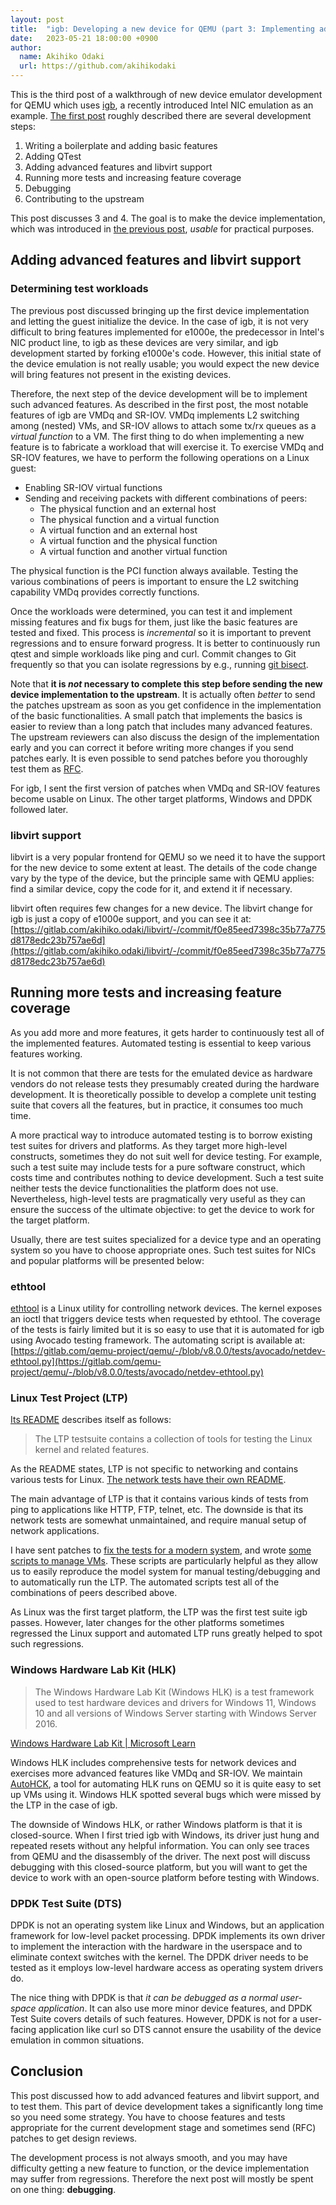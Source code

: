 ```yaml
---
layout: post
title:  "igb: Developing a new device for QEMU (part 3: Implementing advanced features)"
date:   2023-05-21 18:00:00 +0900
author:
  name: Akihiko Odaki
  url: https://github.com/akihikodaki
---
```


This is the third post of a walkthrough of new device emulator development for
QEMU which uses [igb](https://qemu.readthedocs.io/en/v8.0.0/system/devices/igb.html),
a recently introduced Intel NIC emulation as an example.
[The first post](/2023/05/06/igb-developing-a-new-device-for-qemu-part-1-introduction.html)
roughly described there are several development steps:

1. Writing a boilerplate and adding basic features
2. Adding QTest
3. Adding advanced features and libvirt support
4. Running more tests and increasing feature coverage
5. Debugging
6. Contributing to the upstream

This post discusses 3 and 4. The goal is to make the device implementation,
which was introduced in
[the previous post](/2023/05/12/igb-developing-a-new-device-for-qemu-part-2-implementing-basic-features.html),
_usable_ for practical purposes.

## Adding advanced features and libvirt support

### Determining test workloads

The previous post discussed bringing up the first device implementation and
letting the guest initialize the device. In the case of igb, it is not very
difficult to bring features implemented for e1000e, the predecessor in Intel's
NIC product line, to igb as these devices are very similar, and igb development
started by forking e1000e's code. However, this initial state of the device
emulation is not really usable; you would expect the new device will bring
features not present in the existing devices.

Therefore, the next step of the device development will be to implement such
advanced features. As described in the first post, the most notable features of
igb are VMDq and SR-IOV. VMDq implements L2 switching among (nested) VMs, and
SR-IOV allows to attach some tx/rx queues as a _virtual function_ to a VM.
The first thing to do when implementing a new feature is to fabricate a workload
that will exercise it. To exercise VMDq and SR-IOV features, we have to perform
the following operations on a Linux guest:
- Enabling SR-IOV virtual functions
- Sending and receiving packets with different combinations of peers:
  - The physical function and an external host
  - The physical function and a virtual function
  - A virtual function and an external host
  - A virtual function and the physical function
  - A virtual function and another virtual function

The physical function is the PCI function always available. Testing the
various combinations of peers is important to ensure the L2 switching capability
VMDq provides correctly functions.

Once the workloads were determined, you can test it and implement missing
features and fix bugs for them, just like the basic features are tested and
fixed. This process is _incremental_ so it is important to prevent regressions
and to ensure forward progress. It is better to continuously run qtest and
simple workloads like ping and curl. Commit changes to Git frequently so that
you can isolate regressions by e.g., running
[git bisect](https://git-scm.com/docs/git-bisect).

Note that
__it is _not_ necessary to complete this step before sending the new device implementation to the upstream__.
It is actually often _better_ to send the patches upstream as soon as you get
confidence in the implementation of the basic functionalities. A small patch
that implements the basics is easier to review than a long patch that includes
many advanced features. The upstream reviewers can also discuss the design of
the implementation early and you can correct it before writing more changes if
you send patches early. It is even possible to send patches before you
thoroughly test them as
[RFC](https://qemu.readthedocs.io/en/v8.0.0/devel/submitting-a-patch.html#use-the-rfc-tag-if-needed).

For igb, I sent the first version of patches when VMDq and SR-IOV features
become usable on Linux. The other target platforms, Windows and DPDK followed
later.

### libvirt support

libvirt is a very popular frontend for QEMU so we need it to have the support
for the new device to some extent at least. The details of the code change
vary by the type of the device, but the principle same with QEMU applies:
find a similar device, copy the code for it, and extend it if necessary.

libvirt often requires few changes for a new device. The libvirt change for igb
is just a copy of e1000e support, and you can see it at:
[https://gitlab.com/akihiko.odaki/libvirt/-/commit/f0e85eed7398c35b77a775d8178edc23b757ae6d](https://gitlab.com/akihiko.odaki/libvirt/-/commit/f0e85eed7398c35b77a775d8178edc23b757ae6d)

## Running more tests and increasing feature coverage

As you add more and more features, it gets harder to continuously test all of
the implemented features. Automated testing is essential to keep various
features working.

It is not common that there are tests for the emulated device as hardware
vendors do not release tests they presumably created during the hardware
development. It is theoretically possible to develop a complete unit testing
suite that covers all the features, but in practice, it consumes too much time.

A more practical way to introduce automated testing is to borrow existing test
suites for drivers and platforms. As they target more high-level constructs,
sometimes they do not suit well for device testing. For example, such a test
suite may include tests for a pure software construct, which costs time and
contributes nothing to device development. Such a test suite neither tests the
device functionalities the platform does not use. Nevertheless, high-level tests
are pragmatically very useful as they can ensure the success of the ultimate
objective: to get the device to work for the target platform.

Usually, there are test suites specialized for a device type and an operating
system so you have to choose appropriate ones. Such test suites for NICs and
popular platforms will be presented below:

### ethtool

[ethtool](https://mirrors.edge.kernel.org/pub/software/network/ethtool/) is a
Linux utility for controlling network devices. The kernel exposes an ioctl
that triggers device tests when requested by ethtool. The coverage of the
tests is fairly limited but it is so easy to use that it is automated for igb
using Avocado testing framework. The automating script is available at:
[https://gitlab.com/qemu-project/qemu/-/blob/v8.0.0/tests/avocado/netdev-ethtool.py](https://gitlab.com/qemu-project/qemu/-/blob/v8.0.0/tests/avocado/netdev-ethtool.py)

### Linux Test Project (LTP)

[Its README](https://github.com/linux-test-project/ltp/blob/20230516/README.md)
describes itself as follows:
> The LTP testsuite contains a collection of tools for testing the Linux kernel
> and related features.

As the README states, LTP is not specific to networking and contains various
tests for Linux.
[The network tests have their own README](https://github.com/linux-test-project/ltp/blob/20230516/testcases/network/README.md).

The main advantage of LTP is that it contains various kinds of tests from ping
to applications like HTTP, FTP, telnet, etc. The downside is that its network
tests are somewhat unmaintained, and require manual setup of network
applications.

I have sent patches to
[fix the tests for a modern system](https://github.com/linux-test-project/ltp/commits?author=akihikodaki),
and wrote [some scripts to manage VMs](https://github.com/akihikodaki/q). These
scripts are particularly helpful as they allow us to easily reproduce the model
system for manual testing/debugging and to automatically run the LTP. The
automated scripts test all of the combinations of peers described above.

As Linux was the first target platform, the LTP was the first test suite igb
passes. However, later changes for the other platforms sometimes regressed the
Linux support and automated LTP runs greatly helped to spot such regressions.

### Windows Hardware Lab Kit (HLK)

> The Windows Hardware Lab Kit (Windows HLK) is a test framework used to test
> hardware devices and drivers for Windows 11, Windows 10 and all versions of
> Windows Server starting with Windows Server 2016.

[Windows Hardware Lab Kit \| Microsoft Learn](https://learn.microsoft.com/en-us/windows-hardware/test/hlk/)

Windows HLK includes comprehensive tests for network devices and exercises more
advanced features like VMDq and SR-IOV. We maintain
[AutoHCK](https://github.com/HCK-CI/AutoHCK), a tool for automating HLK runs
on QEMU so it is quite easy to set up VMs using it. Windows HLK spotted several
bugs which were missed by the LTP in the case of igb.

The downside of Windows HLK, or rather Windows platform is that it is
closed-source. When I first tried igb with Windows, its driver just hung and
repeated resets without any helpful information. You can only see traces from
QEMU and the disassembly of the driver. The next post will discuss debugging
with this closed-source platform, but you will want to get the device to work
with an open-source platform before testing with Windows.

### DPDK Test Suite (DTS)

DPDK is not an operating system like Linux and Windows, but an application
framework for low-level packet processing. DPDK implements its own driver to
implement the interaction with the hardware in the userspace and to eliminate
context switches with the kernel. The DPDK driver needs to be tested as it
employs low-level hardware access as operating system drivers do.

The nice thing with DPDK is that
_it can be debugged as a normal user-space application_. It can also use more
minor device features, and DPDK Test Suite covers details of such features.
However, DPDK is not for a user-facing application like curl so DTS cannot
ensure the usability of the device emulation in common situations.

## Conclusion

This post discussed how to add advanced features and libvirt support, and to
test them. This part of device development takes a significantly long time so
you need some strategy. You have to choose features and tests appropriate for
the current development stage and sometimes send (RFC) patches to get design
reviews.

The development process is not always smooth, and you may have difficulty
getting a new feature to function, or the device implementation may suffer from
regressions. Therefore the next post will mostly be spent on one thing:
__debugging__.
